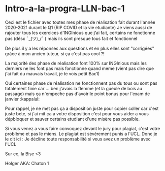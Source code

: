# Intro-a-la-progra-LLN-bac-1

Ceci est le fichier avec toutes mes phase de réalisation fait durant l'année 2020-2021 durant le Q1 (RIP COVID et la vie etudiante)
Je viens aussi de rajouter tous les exercices d'INGInious que j'ai fait, certains ne fonctionne pas (déso ¯\_(ツ)_/¯ ) mais ils sont presque tous fait et fonctionnel

De plus il y a les réponses aux questions et en plus elles sont "corrigées" gràce à mon ancien tuteur, si ça c'est pas cool ?!

La majorité des phase de réalisation font 100% sur INGInious mais les derniers ne les font pas mais fonctionne quand meme (vient pas dire que j'ai fait du mauvais travail, je te vois petit Bac1)

Oui certaines phase de réalisation ne fonctionnent pas du tous ou sont pas totalement finie car  ... ben j'avais la flemme (et la gueule de bois au passage)
mais ça n'empeche pas d'avoir le point bonus pour l'exam de janvier :kappalul:

Pour rappel, je ne met pas ça a disposition juste pour copier coller car c'est juste bete, si j'ai mit ça a votre disposition c'est pour vous aider a vous dépbloquer et sauver certains etudiant d'une misère pas possible.


Si vous venez a vous faire convoquez devant le jury pour plagiat, c'est votre problème et pas le miens. Le plagiat est sévèrement punis a l'UCL.
Donc je le dit ici : Je décline toute responsabilité si vous avez un problème avec l'UCL

Sur ce,
la Bise <3

Holger
AKA: Chaton 1
